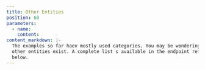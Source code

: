 ```yaml
---
title: Other Entities
position: 60
parameters:
  - name:
    content:
content_markdown: |-
  The examples so far haev mostly used categories. You may be wondering what
  other entities exist. A complete list s available in the endpoint reference
  below.
---
```

